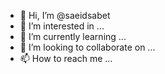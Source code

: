 - 👋 Hi, I’m @saeidsabet
- 👀 I’m interested in ...
- 🌱 I’m currently learning ...
- 💞️ I’m looking to collaborate on ...
- 📫 How to reach me ...

<!---
saeidsabet/saeidsabet is a ✨ special ✨ repository because its `README.md` (this file) appears on your GitHub profile.
You can click the Preview link to take a look at your changes.
--->
